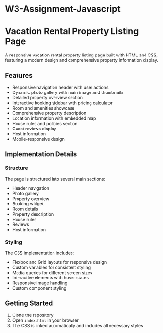 # W3-Assignment-Javascript
# Vacation Rental Property Listing Page

A responsive vacation rental property listing page built with HTML and CSS, featuring a modern design and comprehensive property information display.

## Features

- Responsive navigation header with user actions
- Dynamic photo gallery with main image and thumbnails
- Detailed property overview section
- Interactive booking sidebar with pricing calculator
- Room and amenities showcase
- Comprehensive property description
- Location information with embedded map
- House rules and policies section
- Guest reviews display
- Host information
- Mobile-responsive design

## Implementation Details

### Structure

The page is structured into several main sections:
- Header navigation
- Photo gallery
- Property overview
- Booking widget
- Room details
- Property description
- House rules
- Reviews
- Host information

### Styling

The CSS implementation includes:
- Flexbox and Grid layouts for responsive design
- Custom variables for consistent styling
- Media queries for different screen sizes
- Interactive elements with hover states
- Responsive image handling
- Custom component styling

## Getting Started

1. Clone the repository
2. Open `index.html` in your browser
3. The CSS is linked automatically and includes all necessary styles
